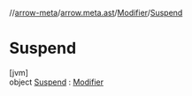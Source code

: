 //[arrow-meta](../../../../index.md)/[arrow.meta.ast](../../index.md)/[Modifier](../index.md)/[Suspend](index.md)

# Suspend

[jvm]\
object [Suspend](index.md) : [Modifier](../index.md)
